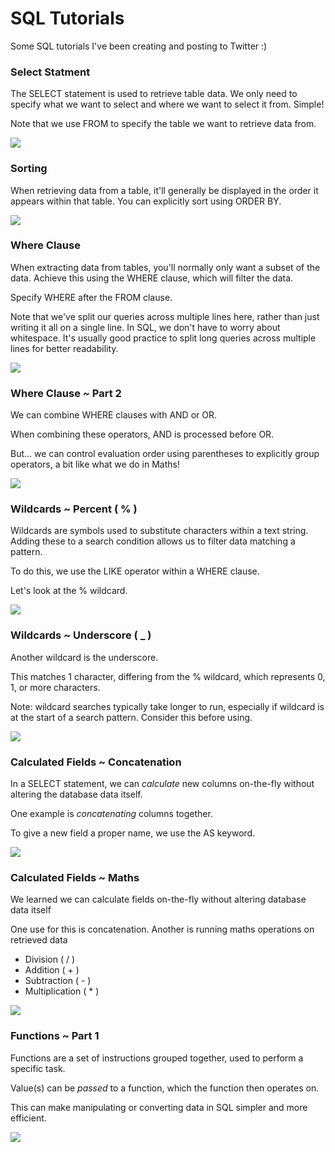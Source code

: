 # SQL Tutorials

Some SQL tutorials I've been creating and posting to Twitter :)

### Select Statment

The SELECT statement is used to retrieve table data. We only need to specify what we want to select and where we want to select it from. Simple!

Note that we use FROM to specify the table we want to retrieve data from.

<img src="https://github.com/ABZ-Aaron/SQL-Tutorials/blob/master/Select.png">

### Sorting 

When retrieving data from a table, it'll generally be displayed in the order it appears within that table. You can explicitly sort using ORDER BY.

<img src="https://github.com/ABZ-Aaron/SQL-Tutorials/blob/master/Sort.png">

### Where Clause

When extracting data from tables, you'll normally only want a subset of the data. Achieve this using the WHERE clause, which will filter the data.

Specify WHERE after the FROM clause.

Note that we've split our queries across multiple lines here, rather than just writing it all on a single line. In SQL, we don't have to worry about whitespace. It's usually good practice to split long queries across multiple lines for better readability.

<img src="https://github.com/ABZ-Aaron/SQL-Tutorials/blob/master/Where.png">

### Where Clause ~ Part 2

We can combine WHERE clauses with AND or OR.

When combining these operators, AND is processed before OR. 

But... we can control evaluation order using parentheses to explicitly group operators, a bit like what we do in Maths!

<img src="https://github.com/ABZ-Aaron/SQL-Tutorials/blob/master/Where2.png">

### Wildcards ~ Percent ( % )

Wildcards are symbols used to substitute characters within a text string. Adding these to a search condition allows us to filter data matching a pattern. 
 
To do this, we use the LIKE operator within a WHERE clause.

Let's look at the % wildcard.

<img src="https://github.com/ABZ-Aaron/SQL-Tutorials/blob/master/WC-Percent.png">

### Wildcards ~ Underscore ( _ )

Another wildcard is the underscore.

This matches 1 character, differing from the % wildcard, which represents 0, 1, or more characters.

Note: wildcard searches typically take longer to run, especially if wildcard is at the start of a search pattern. Consider this before using.

<img src="https://github.com/ABZ-Aaron/SQL-Tutorials/blob/master/WP-Underscore.png">

### Calculated Fields ~ Concatenation

In a SELECT statement, we can *calculate* new columns on-the-fly without altering the database data itself.

One example is *concatenating* columns together.

To give a new field a proper name, we use the AS keyword.

<img src="https://github.com/ABZ-Aaron/SQL-Tutorials/blob/master/Concat.png">

### Calculated Fields ~ Maths

We learned we can calculate fields on-the-fly without altering database data itself

One use for this is concatenation. Another is running maths operations on retrieved data

* Division ( / )
* Addition ( + )
* Subtraction ( - )
* Multiplication ( * )

<img src="https://github.com/ABZ-Aaron/SQL-Tutorials/blob/master/Maths.png">

### Functions ~ Part 1

Functions are a set of instructions grouped together, used to perform a specific task. 

Value(s) can be *passed* to a function, which the function then operates on.

This can make manipulating or converting data in SQL simpler and more efficient.

<img src="https://github.com/ABZ-Aaron/SQL-Tutorials/blob/master/Functions1.png">


